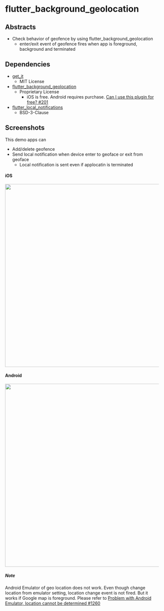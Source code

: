 # flutter_background_geolocation

## Abstracts

* Check behavior of geofence by using flutter_background_geolocation
  * enter/exit event of geofence fires when app is foreground, background and terminated

## Dependencies

* [get_it](https://pub.dev/packages/get_it)
  * MIT License
* [flutter_background_geolocation](https://pub.dev/packages/flutter_background_geolocation)
  * Proprietary License
    * iOS is free. Android requires purchase. [Can I use this plugin for free? #201](https://github.com/transistorsoft/flutter_background_geolocation/issues/201)
* [flutter_local_notifications](https://pub.dev/packages/flutter_local_notifications)
  * BSD-3-Clause

## Screenshots

This demo apps can

* Add/delete geofence
* Send local notification when device enter to geoface or exit from geoface
  * Local notification is sent even if applocatin is terminated 

#### iOS

<img src="./images/ios.gif" width="600" />

#### Android

<img src="./images/android.gif" width="600" />

##### Note

Android Emulator of geo location does not work. Even though change location from emulator setting, location change event is not fired. But it works if Google map is foreground. Please refer to [Problem with Android Emulator, location cannot be determined #1260](https://github.com/Baseflow/flutter-geolocator/issues/1260#issuecomment-1596793960)